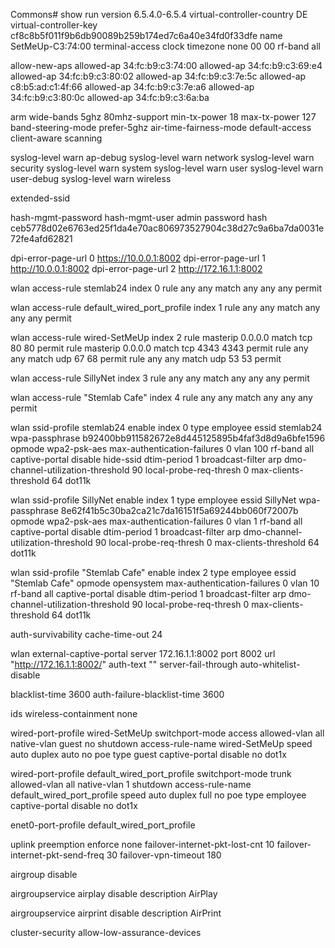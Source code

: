 Commons# show run
version 6.5.4.0-6.5.4
virtual-controller-country DE
virtual-controller-key cf8c8b5f011f9b6db90089b259b174ed7c6a40e34fd0f33dfe
name SetMeUp-C3:74:00
terminal-access
clock timezone none 00 00
rf-band all

allow-new-aps
allowed-ap 34:fc:b9:c3:74:00
allowed-ap 34:fc:b9:c3:69:e4
allowed-ap 34:fc:b9:c3:80:02
allowed-ap 34:fc:b9:c3:7e:5c
allowed-ap c8:b5:ad:c1:4f:66
allowed-ap 34:fc:b9:c3:7e:a6
allowed-ap 34:fc:b9:c3:80:0c
allowed-ap 34:fc:b9:c3:6a:ba



arm
 wide-bands 5ghz
 80mhz-support
 min-tx-power 18
 max-tx-power 127
 band-steering-mode prefer-5ghz
 air-time-fairness-mode default-access
 client-aware
 scanning


syslog-level warn ap-debug
syslog-level warn network
syslog-level warn security
syslog-level warn system
syslog-level warn user
syslog-level warn user-debug
syslog-level warn wireless


extended-ssid





hash-mgmt-password
hash-mgmt-user admin password hash ceb5778d02e6763ed25f1da4e70ac806973527904c38d27c9a6ba7da0031e72fe4afd62821



dpi-error-page-url 0 https://10.0.0.1:8002
dpi-error-page-url 1 http://10.0.0.1:8002
dpi-error-page-url 2 http://172.16.1.1:8002

wlan access-rule stemlab24
 index 0
 rule any any match any any any permit

wlan access-rule default_wired_port_profile
 index 1
 rule any any match any any any permit

wlan access-rule wired-SetMeUp
 index 2
 rule masterip 0.0.0.0 match tcp 80 80 permit
 rule masterip 0.0.0.0 match tcp 4343 4343 permit
 rule any any match udp 67 68 permit
 rule any any match udp 53 53 permit

wlan access-rule SillyNet
 index 3
 rule any any match any any any permit

wlan access-rule "Stemlab Cafe"
 index 4
 rule any any match any any any permit

wlan ssid-profile stemlab24
 enable
 index 0
 type employee
 essid stemlab24
 wpa-passphrase b92400bb911582672e8d445125895b4faf3d8d9a6bfe1596
 opmode wpa2-psk-aes
 max-authentication-failures 0
 vlan 100
 rf-band all
 captive-portal disable
 hide-ssid
 dtim-period 1
 broadcast-filter arp
 dmo-channel-utilization-threshold 90
 local-probe-req-thresh 0
 max-clients-threshold 64
 dot11k

wlan ssid-profile SillyNet
 enable
 index 1
 type employee
 essid SillyNet
 wpa-passphrase 8e62f41b5c30ba2ca21c7da16151f5a69244bb060f72007b
 opmode wpa2-psk-aes
 max-authentication-failures 0
 vlan 1
 rf-band all
 captive-portal disable
 dtim-period 1
 broadcast-filter arp
 dmo-channel-utilization-threshold 90
 local-probe-req-thresh 0
 max-clients-threshold 64
 dot11k

wlan ssid-profile "Stemlab Cafe"
 enable
 index 2
 type employee
 essid "Stemlab Cafe"
 opmode opensystem
 max-authentication-failures 0
 vlan 10
 rf-band all
 captive-portal disable
 dtim-period 1
 broadcast-filter arp
 dmo-channel-utilization-threshold 90
 local-probe-req-thresh 0
 max-clients-threshold 64
 dot11k

auth-survivability cache-time-out 24



wlan external-captive-portal
 server 172.16.1.1:8002
 port 8002
 url "http://172.16.1.1:8002/"
 auth-text ""
 server-fail-through
 auto-whitelist-disable


blacklist-time 3600
auth-failure-blacklist-time 3600

ids
 wireless-containment none


wired-port-profile wired-SetMeUp
 switchport-mode access
 allowed-vlan all
 native-vlan guest
 no shutdown
 access-rule-name wired-SetMeUp
 speed auto
 duplex auto
 no poe
 type guest
 captive-portal disable
 no dot1x

wired-port-profile default_wired_port_profile
 switchport-mode trunk
 allowed-vlan all
 native-vlan 1
 shutdown
 access-rule-name default_wired_port_profile
 speed auto
 duplex full
 no poe
 type employee
 captive-portal disable
 no dot1x


enet0-port-profile default_wired_port_profile

uplink
 preemption
 enforce none
 failover-internet-pkt-lost-cnt 10
 failover-internet-pkt-send-freq 30
 failover-vpn-timeout 180


airgroup
 disable

airgroupservice airplay
 disable
 description AirPlay

airgroupservice airprint
 disable
 description AirPrint




cluster-security
 allow-low-assurance-devices
